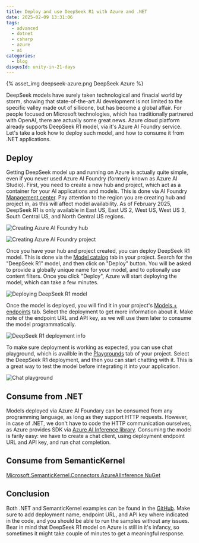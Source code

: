 ```yaml
---
title: Deploy and use DeepSeek R1 with Azure and .NET
date: 2025-02-09 13:31:06
tags:
  - advanced
  - dotnet
  - csharp
  - azure
  - ai
categories:
  - blog
disqusId: unity-in-21-days
---
```


{% asset_img deepseek-azure.png DeepSeek Azure %}

DeepSeek models have surely taken technological and finacial world by storm, showing that state-of-the-art AI development is not limited to the specific valley made out of sillicone, but has become a global affair. For people focused on Microsoft technologies, which has traditionally partnered with OpenAI, there are actually some great news. Azure cloud platform already supports DeepSeek R1 model, via it's Azure AI Foundry service. Let's take a look how to deploy such model, and how to consume it from .NET applications.

<!-- more -->

## Deploy

Getting DeepSeek model up and running on Azure is actually quite simple, even if you never used Azure AI Foundry (formerly known as Azure AI Studio). First, you need to create a new hub and project, which act as a container for your AI applications and models. This is done via AI Foundry [Management center](https://ai.azure.com/managementCenter/allResources). Pay attention to the region you are creating hub and project in, as this will affect model availability. As of February 2025, DeepSeek R1 is only available in East US, East US 2, West US, West US 3, South Central US, and North Central US regions.

![Creating Azure AI Foundry hub](create-hub.png)

![Creating Azure AI Foundry project](create-project.png)

Once you have your hub and project created, you can deploy DeepSeek R1 model. This is done via the [Model catalog](https://ai.azure.com/explore/models) tab in your project. Search for the "DeepSeek R1" model, and then click on "Deploy" button. You will be asked to provide a globally unique name for your model, and to optionally use content filters. Once you click "Deploy", Azure will start deploying the model, which can take a few minutes.

![Deploying DeepSeek R1 model](deploy-model.png)

Once the model is deployed, you will find it in your project's [Models + endpoints](https://ai.azure.com/build/deployments/model) tab. Select the deployment to get more information about it. Make note of the endpoint URL and API key, as we will use them later to consume the model programmatically.

![DeepSeek R1 deployment info](deployment-info.png)

<!-- Playground -->
To make sure deployment is working as expected, you can use chat playground, which is availble in the [Playgrounds](https://ai.azure.com/playgrounds) tab of your project. Select the DeepSeek R1 deployment, and then you can start chatting with it. This is a great way to test the model before integrating it into your application.

![Chat playground](chat-playground.png)

## Consume from .NET

Models deployed via Azure AI Foundary can be consumed from any programming language, as long as they support HTTP requests. However, in case of .NET, we don't have to code the HTTP communication ourselves, as Azure provides SDK via [Azure AI Inference library](https://www.nuget.org/packages/Azure.AI.Inference). Consuming the model is farily easy: we have to create a chat client, using deployment endpoint URL and API key, and run chat completion.

<script src="https://gist.github.com/uveta/250385b53805f8c2859ec1b813d42b27.js"></script>

## Consume from SemanticKernel

[Microsoft.SemanticKernel.Connectors.AzureAIInference NuGet](https://www.nuget.org/packages/Microsoft.SemanticKernel.Connectors.AzureAIInference)

<script src="https://gist.github.com/uveta/2c717c8d6b94215bd2a61ca3e9878e4d.js"></script>

## Conclusion

Both .NET and SemanticKernel examples can be found in the [GitHub](https://github.com/uveta/demo-azure-deepseek). Make sure to add deployment name, endpoint URL, and API key where indicated in the code, and you should be able to run the samples without any issues. Bear in mind that DeepSeek R1 model on Azure is still in it's infancy, so sometimes it might take couple of minutes to get a meaningful response.